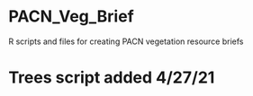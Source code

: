 # PACN_Veg_Brief
R scripts and files for creating PACN vegetation resource briefs


# Trees script added 4/27/21